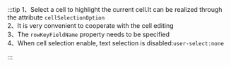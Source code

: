 :::tip
1、Select a cell to highlight the current cell.It can be realized through the attribute `cellSelectionOption`<br>
2、It is very convenient to cooperate with the cell editing<br>
3、The `rowKeyFieldName` property needs to be specified<br>
4、When cell selection enable, text selection is disabled:`user-select:none`

:::
